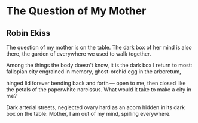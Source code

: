 # The Question of My Mother
## Robin Ekiss
The question of my mother is on the table.
The dark box of her mind is also there,
the garden of everywhere
we used to walk together.

Among the things the body doesn't know,
it is the dark box I return to most:
fallopian city engrained in memory,
ghost-orchid egg in the arboretum,

hinged lid forever bending back and forth —
open to me, then closed
like the petals of the paperwhite narcissus.
What would it take to make a city in me?

Dark arterial streets, neglected ovary
hard as an acorn hidden in its dark box
on the table: Mother, I am
out of my mind, spilling everywhere.